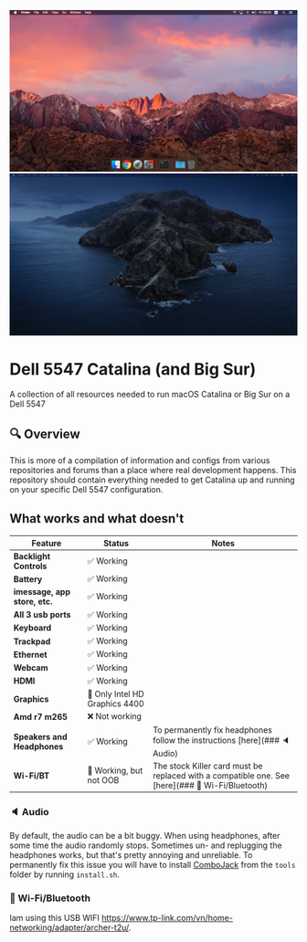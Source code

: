 ![Desktop](Images/Desktop.png)
![HDMI](Images/HDMI.png)

# Dell 5547 Catalina (and Big Sur)
A collection of all resources needed to run macOS Catalina or Big Sur on a Dell 5547

## 🔍 Overview
This is more of a compilation of information and configs from various repositories and forums than a place where real development happens. This repository should contain everything needed to get Catalina up and running on your specific Dell 5547 configuration.

## What works and what doesn't

| Feature | Status | Notes |
| ------------- | ------------- | ------------- |
| **Backlight Controls** | ✅ Working |  |
| **Battery** | ✅ Working |  |
| **imessage, app store, etc.** | ✅ Working |  |
| **All 3 usb ports** | ✅ Working |  |
| **Keyboard** | ✅ Working |  |
| **Trackpad** | ✅ Working |  |
| **Ethernet** | ✅ Working |  |
| **Webcam** | ✅ Working |  |
| **HDMI** | ✅ Working |  |
| **Graphics** | 🔶 Only Intel HD Graphics 4400 |  |
| **Amd r7 m265** | ❌ Not working |  |
| **Speakers and Headphones** | ✅ Working | To permanently fix headphones follow the instructions [here](### 🔈 Audio) |
| **Wi-Fi/BT** | 🔶 Working, but not OOB | The stock Killer card must be replaced with a compatible one. See [here](### 📶 Wi-Fi/Bluetooth) |


### 🔈 Audio
By default, the audio can be a bit buggy. When using headphones, after some time the audio randomly stops. Sometimes un- and replugging the headphones works, but that's pretty annoying and unreliable. To permanently fix this issue you will have to install [ComboJack](https://github.com/hackintosh-stuff/ComboJack/tree/master/ComboJack_Installer) from the ```tools``` folder by running `install.sh`.

### 📶 Wi-Fi/Bluetooth
Iam using this USB WIFI https://www.tp-link.com/vn/home-networking/adapter/archer-t2u/.
